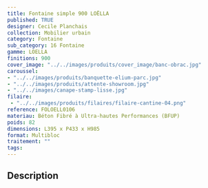 ```yaml
---
title: Fontaine simple 900 LOËLLA 
published: TRUE
designer: Cecile Planchais
collection: Mobilier urbain
category: Fontaine
sub_category: 16 Fontaine
gamme: LOELLA
finitions: 900
cover_image: "../../images/produits/cover_image/banc-obrac.jpg"
caroussel: 
- "../../images/produits/banquette-elium-parc.jpg"
- "../../images/produits/attente-showroom.jpg"
- "../../images/canape-stamp-lisse.jpg"
filaire: 
 - "../../images/produits/filaires/filaire-cantine-04.png"
reference: FOLOELL0106
materiau: Béton Fibré à Ultra-hautes Performances (BFUP)
poids: 82
dimensions: L395 x P433 x H985 
format: Multibloc
traitement: ""
tags: 
---
```


## Description

